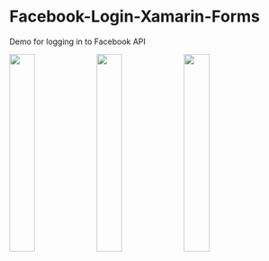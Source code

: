 # Facebook-Login-Xamarin-Forms
Demo for logging in to Facebook API

<img src="https://github.com/HoussemDellai/Facebook-Login-Xamarin-Forms/blob/master/items/android1.png?raw=true" width="30%"/>
<img src="https://github.com/HoussemDellai/Facebook-Login-Xamarin-Forms/blob/master/items/android2.png?raw=true" width="30%"/>
<img src="https://github.com/HoussemDellai/Facebook-Login-Xamarin-Forms/blob/master/items/android3.png?raw=true" width="30%"/>
